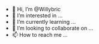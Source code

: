 - 👋 Hi, I’m @Willybric
- 👀 I’m interested in ...
- 🌱 I’m currently learning ...
- 💞️ I’m looking to collaborate on ...
- 📫 How to reach me ...

<!---
Willybric/Willybric is a ✨ special ✨ repository because its `README.md` (this file) appears on your GitHub profile.
You can click the Preview link to take a look at your changes.
--->
